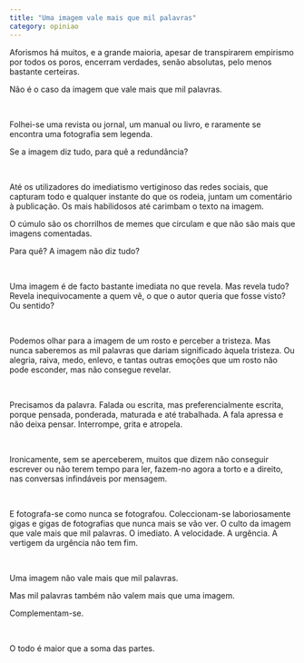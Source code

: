 ```yaml
---
title: "Uma imagem vale mais que mil palavras"
category: opiniao
---
```


Aforismos há muitos, e a grande maioria, apesar de transpirarem empirismo por todos os poros, encerram verdades, senão absolutas, pelo menos bastante certeiras.

Não é o caso da imagem que vale mais que mil palavras.

<br />

Folhei-se uma revista ou jornal, um manual ou livro, e raramente se encontra uma fotografia sem legenda.

Se a imagem diz tudo, para quê a redundância?

<br />

Até os utilizadores do imediatismo vertiginoso das redes sociais, que capturam todo e qualquer instante do que os rodeia, juntam um comentário à publicação. Os mais habilidosos até carimbam o texto na imagem.

O cúmulo são os chorrilhos de memes que circulam e que não são mais que imagens comentadas.

Para quê? A imagem não diz tudo?

<br />

Uma imagem é de facto bastante imediata no que revela. Mas revela tudo? Revela inequivocamente a quem vê, o que o autor queria que fosse visto? Ou sentido?

<br />

Podemos olhar para a imagem de um rosto e perceber a tristeza. Mas nunca saberemos as mil palavras que dariam significado àquela tristeza. Ou alegria, raiva, medo, enlevo, e tantas outras emoções que um rosto não pode esconder, mas não consegue revelar.

<br />

Precisamos da palavra. Falada ou escrita, mas preferencialmente escrita, porque pensada, ponderada, maturada e até trabalhada. A fala apressa e não deixa pensar. Interrompe, grita e atropela.

<br />

Ironicamente, sem se aperceberem, muitos que dizem não conseguir escrever ou não terem tempo para ler, fazem-no agora a torto e a direito, nas conversas infindáveis por mensagem.

<br />

E fotografa-se como nunca se fotografou. Coleccionam-se laboriosamente gigas e gigas de fotografias que nunca mais se vão ver. O culto da imagem que vale mais que mil palavras. O imediato. A velocidade. A urgência. A vertigem da urgência não tem fim.

<br />

Uma imagem não vale mais que mil palavras.

Mas mil palavras também não valem mais que uma imagem.

Complementam-se.

<br />

O todo é maior que a soma das partes.